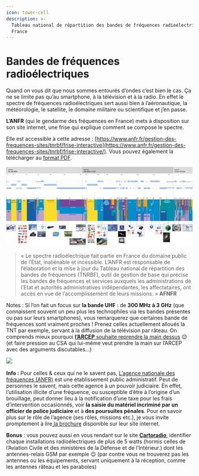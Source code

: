 ```yaml
---
icon: tower-cell
description: >-
  Tableau national de répartition des bandes de fréquences radioélectriques en
  France
---
```


# Bandes de fréquences radioélectriques

Quand on vous dit que nous sommes entourés d’ondes c’est bien le cas. Ça ne se limite pas qu’au smartphone, à la télévision et à la radio. En effet le spectre de fréquences radioélectriques sert aussi bien à l’aéronautique, la météorologie, le satellite, le domaine militaire ou scientifique et j’en passe.

**L’ANFR** (qui le gendarme des fréquences en France) mets à disposition sur son site internet, une frise qui explique comment se compose le spectre.&#x20;

Elle est accessible à cette adresse : [https://www.anfr.fr/gestion-des-frequences-sites/tnrbf/frise-interactive](https://www.anfr.fr/gestion-des-frequences-sites/tnrbf/frise-interactive/). Vous pouvez également la télécharger au [format PDF](https://www.anfr.fr/fileadmin/mediatheque/documents/ANFR/ANFR_Bande_Spectre_sept2018.pdf).

![](<../../.gitbook/assets/image (15) (1).png>)

> « Le spectre radioélectrique fait partie en France du domaine public de l’État, inaliénable et incessible.  L’ANFR est responsable de l’élaboration et la mise à jour du Tableau national de répartition des bandes de fréquences (TNRBF), outil de gestion de base qui précise les bandes de fréquences et services auxquels les administrations de l’Etat et autorités administratives indépendantes, les affectataires, ont accès en vue de l’accomplissement de leurs missions. » **AFNFR**

Notes : Si l’on fait un focus sur **la bande UHF** : de **300 MHz à 3 GHz** (que connaissent souvent un peu plus les technophiles via les bandes présentes ou pas sur leurs smartphones), vous remarquerez que certaines bande de fréquences sont vraiment proches ! Prenez celles actuellement alloués la TNT par exemple, servant à la diffusion de la télévision par râteau. On comprends mieux pourquoi [**l’ARCEP** souhaite reprendre la main dessus](https://www.arcep.fr/actualites/les-prises-de-parole/detail/n/le-modele-de-la-tnt-est-a-bout-de-souffle-1.html) 😉 (et faire pression au CSA qui lui-même veut prendre la main sur l’ARCEP avec des arguments discutables…)

![](https://i0.wp.com/auktfrkszm.cloudimg.io/crop/1515x846/q70/sir.chamallow.com/wp-content/uploads/2019/05/bande_UHF.png?resize=1515%2C846\&ssl=1)

**Info :** Pour celles & ceux qui ne le savent pas, [L’agence nationale des fréquences (ANFR)](https://www.anfr.fr/publications/etudes/quelques-mots/) est une établissement public administratif. Peut de personnes le savent, mais cette agence à un pouvoir judiciaire. En effet, l’utilisation illicite d’une fréquence, ou susceptible d’être à l’origine d’un brouillage, peut donner lieu à la notification d’une taxe pour les frais d’intervention occasionnés, voir **la saisie du matériel incriminé par un officier de police judiciaire** et à **des poursuites pénales**. Pour en savoir plus sur le rôle de l’agence (ses rôles, missions etc.), je vous invite promptement à lire[ la brochure](https://www.anfr.fr/fileadmin/mediatheque/documents/ANFR/ANFR_Plaquette-2018.pdf) disponible sur leur site internet.

**Bonus** : vous pouvez aussi en vous rendant sur le site [**Cartoradio**](https://www.cartoradio.fr/), identifier chaque installations radioélectriques de plus de 5 watts (hormis celles de l’Aviation Civile et des ministères de la Défense et de l’Intérieur.) dont les antennes-relais GSM par exemple 😉 (par contre vous ne trouverez pas les antennes ou les équipements, servant uniquement à la réception, comme les antennes râteau et les paraboles)
